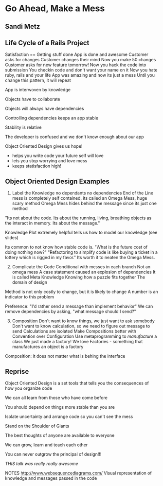 # Go Ahead, Make a Mess
## Sandi Metz

## Life Cycle of a Rails Project
Satisfaction == Getting stuff done
App is done and awesome
Customer asks for changes
Customer changes their mind
Now you make 50 changes
Customer asks for new feature tomorrow!
Now you hack the code into submission
You checkin code and don't want your name on it
Now you hate ruby, rails and your life
App was amazing and now its just a mess
Until you change this pattern, it will repeat

App is interwoven by knowledge

Objects have to collaborate

Objects will always have dependencies

Controlling dependencies keeps an app stable

Stability is relative

The developer is confused and we don't know enough about our app

Object Oriented Design gives us hope!
  * helps you write code your future self will love
  * lets you stop worrying and love mess
  * keeps statisfaction high!

## Object Oriented Design Examples

1. Label the Knowledge
no dependants
no dependencies
End of the Line
mess is completely self contained, its called an Omega Mess, huge scary method
Omega Mess hides behind the message since its just one method

"Its not about the code. Its about the running, living, breathing objects
as the interact in memory. Its about the message."

Knowledge Plot
extremely helpful
tells us how to model our knowledge
(see slides)

Its common to not know how stable code is.
"What is the future cost of doing nothing now?"
"Refactoring to simplify code is like buying a ticket in a lottery which
is rigged in my favor."
Its worth it to neaten the Omega Mess.

2. Complicate the Code
Conditional with messes in each branch
Not an omega mess
A case statement caused an explosion of dependencies
It is called Meta Knowledge
  Knowing how a puzzle fits together
  The domain of design

Method is not only costly to change, but it is likely to change
A number is an indicator to this problem

Preference: "I'd rather send a message than implement behavior"
We can remove dependencies by asking, "what message should I send?"

3. Composition
Don't want to know things, we just want to ask somebody
Don't want to know calculation, so we need to figure out message to send
Calculations are isolated
Make Compositions better with Convention over Configuration
Use metaprogramming to _manufacture_ a class
We just made a factory!
We love Factories - something that manufactures an object is a factory

Composition: it does not matter what is behing the interface

## Reprise
Object Oriented Design is a set tools that tells you the consequences of
how you organize code

We can all learn from those who have come before

You should depend on things more stable than you are

Isolate uncertainty and arrange code so you can't see the mess

Stand on the Shoulder of Giants

The best thoughts of anyone are available to everyone

We can grow, learn and teach each other

You can never outgrow the principal of design!!!

*THIS talk was really really awesome*

NOTES
http://www.websequencediagrams.com/
Visual representation of knowledge and messages passed in the code


